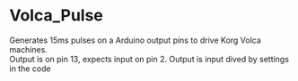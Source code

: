 # Volca_Pulse

Generates 15ms pulses on a Arduino output pins to drive Korg Volca machines.  
Output is on pin 13, expects input on pin 2.  Output is input dived by settings in the code

